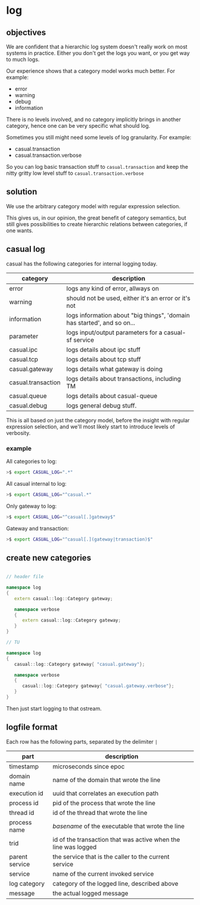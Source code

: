 # log

## objectives

We are confident that a hierarchic log system doesn't really work on most systems in practice. Either you don't get the logs you want, or you get way to much logs.

Our experience shows that a category model works much better. For example:

* error
* warning
* debug
* information

There is no levels involved, and no category implicitly brings in another category, hence one can be very specific what should log.

Sometimes you still might need some levels of log granularity. For example:

* casual.transaction
* casual.transaction.verbose

So you can log basic transaction stuff to `casual.transaction` and keep the nitty gritty low level stuff to `casual.transaction.verbose`   

## solution

We use the arbitrary category model with regular expression selection.

This gives us, in our opinion, the great benefit of category semantics, but still gives possibilities to create hierarchic relations between categories, if one wants.    


## casual log

casual has the following categories for internal logging today.

category             | description
---------------------|----------------------------------
error                | logs any kind of error, allways on
warning              | should not be used, either it's an error or it's not
information          | logs information about "big things", 'domain has started', and so on...
parameter            | logs input/output parameters for a casual-sf service
casual.ipc           | logs details about ipc stuff
casual.tcp           | logs details about tcp stuff
casual.gateway       | logs details what gateway is doing
casual.transaction   | logs details about transactions, including TM
casual.queue         | logs details about casual-queue
casual.debug         | logs general debug stuff.


This is all based on just the category model, before the insight with regular expression selection, and we'll most likely start to introduce levels of verbosity.


### example

All categories to log:
```bash
>$ export CASUAL_LOG=".*"
```

All casual internal to log:
```bash
>$ export CASUAL_LOG="^casual.*"
```

Only gateway to log:
```bash
>$ export CASUAL_LOG="^casual[.]gateway$"
```

Gateway and transaction:
```bash
>$ export CASUAL_LOG="^casual[.](gateway|transaction)$"
```


## create new categories


```c++

// header file

namespace log
{
   extern casual::log::Category gateway;

   namespace verbose
   {
      extern casual::log::Category gateway;
   }
}

// TU

namespace log
{
   casual::log::Category gateway{ "casual.gateway"};

   namespace verbose
   {
      casual::log::Category gateway{ "casual.gateway.verbose"};
   }
}

```

Then just start logging to that ostream.


## logfile format

Each row has the following parts, separated by the delimiter `|`

part           |  description
---------------|------------------
timestamp      | microseconds since epoc
domain name    | name of the domain that wrote the line
execution id   | uuid that correlates an execution path
process id     | pid of the process that wrote the line
thread id      | id of the thread that wrote the line
process name   | _basename_ of the executable that wrote the line
trid           | id of the transaction that was active when the line was logged
parent service | the service that is the caller to the current service
service        | name of the current invoked service
log category   | category of the logged line, described above
message        | the actual logged message  







